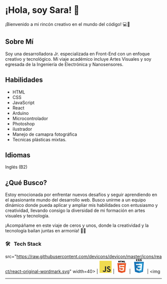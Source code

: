 # ¡Hola, soy Sara! 👋

¡Bienvenido a mi rincón creativo en el mundo del código! 💻🎨

## Sobre Mí

Soy una desarrolladora Jr. especializada en Front-End con un enfoque creativo y tecnológico. Mi viaje académico incluye Artes Visuales y soy egresada de la Ingeniería de Electrónica y Nanosensores.

## Habilidades

- HTML
- CSS
- JavaScript
- React
- Arduino
- Microcontrolador
- Photoshop
- ilustrador
- Manejo de camapra fotográfica
- Tecnicas plásticas mixtas.

## Idiomas

Inglés (B2)

## ¿Qué Busco?

Estoy emocionada por enfrentar nuevos desafíos y seguir aprendiendo en el apasionante mundo del desarrollo web. Busco unirme a un equipo dinámico donde pueda aplicar y ampliar mis habilidades con entusiasmo y creatividad, llevando consigo la diversidad de mi formación en artes visuales y tecnología.

¡Acompáñame en este viaje de ceros y unos, donde la creatividad y la tecnología bailan juntas en armonía! 💃🚀
### 🛠 &nbsp; Tech Stack

src="https://raw.githubusercontent.com/devicons/devicon/master/icons/react/react-original-wordmark.svg" width=40> | <img src="https://raw.githubusercontent.com/devicons/devicon/master/icons/javascript/javascript-original.svg" width="40"> | <img  src="https://raw.githubusercontent.com/devicons/devicon/master/icons/html5/html5-original-wordmark.svg" alt="html5" width="40"> | <img src="https://raw.githubusercontent.com/devicons/devicon/master/icons/css3/css3-original-wordmark.svg" alt="css3" width="45" height="45"/> | <img 

<hr>
